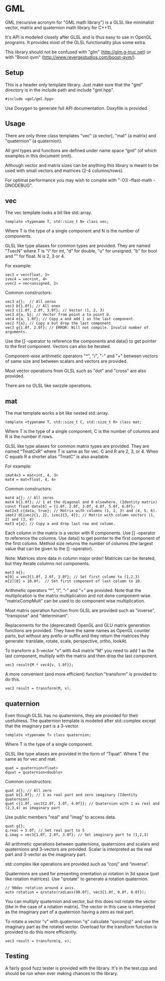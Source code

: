 # GML #

GML (recursive acronym for "GML math library") is a GLSL like minimalist vector, matrix and quaternion math library for C++11.

It's API is modeled closely after GLSL and is thus easy to use in OpenGL programs. It provides most of the GLSL functionality plus some extra.

This library should not be confused with "glm" (http://glm.g-truc.net) or with "Boost qvm" (http://www.revergestudios.com/boost-qvm/).


## Setup ##

This is a header only template library.
Just make sure that the "gml" directory is in the include path and include "gml.hpp".
~~~
#include <gml/gml.hpp>
~~~

Use Doxygen to generate full API documentation. Doxyfile is provided.


## Usage ##

There are only three class templates "vec" (a vector), "mat" (a matrix) and "quaternion" (a quaternion).

All gml types and functions are defined under name space “gml” (of which examples in this document omit).

Although vector and matrix sizes can be anything this library is meant to be used with small vectors and matrices (2-4 columns/rows).

For optimal performance you may wish to compile with "-O3 -ffast-math -DNODEBUG".


## vec ##

The vec template looks a bit like std::array.

~~~
template <typename T, std::size_t N> class vec;
~~~
Where T is the type of a single component and N is the number of components.

GLSL like type aliases for common types are provided. They are named "TvecN" where T is "i" for int, "d" for double, "u" for unsigned, "b" for bool and "" for float. N is 2, 3 or 4.

For example:
~~~
vec3 = vec<float, 3>
ivec4 = vec<int, 4>
uvec2 = vec<unsigned, 2>
~~~

Common constructors:
~~~
vec3 a{};  // All zeros
vec3 b{1.0f}; // All ones
vec3 c{1.0f, 2.0f, 3.0f}; // Vector (1, 2, 3)
vec3 d{a, b}; // Vector from point a to point b.
vec4 e{a, 1.0f}; // Copy a and add 1 as the last component.
vec2 f{a}; // Copy a but drop the last component
vec3 g{1.0f, 2.0f}; // ERROR: Will not compile. Invalid number of arguments.
~~~

Use the [] -operator to reference the components and data() to get pointer to the first component. Vectors can also be iterated.

Component-wise arithmetic operators "*", "/", "-" and "+" between vectors of same size and between scalars and vectors are provided.

Most vector operations from GLSL such as "dot" and "cross" are also provided.

There are no GLSL like swizzle operations.


## mat ##

The mat template works a bit like nested std::array.

~~~
template <typename T, std::size_t C, std::size_t R> class mat;
~~~
Where T is the type of a single component, C is the number of columns and R is the number if rows.

GLSL like type aliases for common matrix types are provided. They are named “TmatCxR” where T is same as for vec. C and R are 2, 3, or 4. When C equals R a shorter alias “TmatC” is also available.

For example:
~~~
imat4x3 = mat<int, 4, 3> 
mat4 = mat<float, 4, 4>
~~~

Common constructors:
~~~
mat4 a{}; // All zeros
mat4 b{1.0f}; // 1 at the diagonal and 0 elsewhere. (Identity matrix)
const float data[6] = {1.0f, 2.0f, 3.0f, 4.0f, 5.0f, 6.0f};
mat2x3 c{data, true}; // Matrix with columns (1, 2, 3) and (4, 5, 6).
imat2 d{ivec2{1, 2}, ivec2{3, 4}}; // Matrix with column vectors (1, 2) and (3, 4)
mat3 e{a}; // Copy a and drop last row and column.
~~~

Each column in the matrix is a vector with R components. Use [] -operator to reference the columns. Use data() to get pointer to the first component of the first column. Method size returns the number of columns (the largest value that can be given to the [] -operator).

Note: Matrices store data in column major order!
Matrices can be iterated, but they iterate columns not components.

~~~
mat3 m{};
m[0] = vec3{1.0f, 2.0f, 3.0f}; // Set first column to (1,2,3)
m[2][0] = 10.0f;  // Set first component of last column to 10.
~~~

Arithmetic operators “*”, “/”, “-”  and “+” are provided.
Note that the multiplication is the matrix multiplication and not done component-wise. “matrixCompMult” can be used to do component wise multiplication.

Most matrix operation function from GLSL are provided such as "inverse", "transpose" and "determinant".

Replacements for the (deprecated) OpenGL and GLU matrix generation functions are provided. They have the same names as OpenGL counter parts, but without any prefix or suffix and they return the matrices they generate: translate, rotate, scale, perspective, ortho, lookAt.

To transform a 3-vector "v" with 4x4 matrix "M" you need to add 1 as the last component, multiply with the matrix and then drop the last component.
~~~
vec3 result{M * vec4{v, 1.0f}};
~~~

A more convenient (and more efficient) function "transform" is provided to do this.
~~~
vec3 result = transform(M, v);
~~~


## quaternion ##

Even though GLSL has no quaternions, they are provided for their usefulness. The quaternion template is modeled after std::complex except that the imaginary part is a 3-vector.

~~~
template <typename T> class quaternion;
~~~
Where T is the type of a single component.

GLSL like type aliases are provided in the form of “Tquat”. Where T the same as for vec and mat.
~~~
quat = quaternion<float>
dquat = quaternion<double>
~~~

Common constructors:
~~~
quat a{}; // All zero
quat b{1.0f}; // 1 as real part and zero imaginary (Identity quaternion)
quat c{1.0f, vec3{2.0f, 3.0f, 4.0f}}; // Quaternion with 1 as real and (2,3,4) as imaginary part
~~~

Use public members "real" and "imag" to access data.
~~~
quat q{};
q.real = 5.0f; // Set real part to 5
q.imag = vec3{1.0f, 2.0f, 3.0f}; // Set imaginary part to (1,2,3)
~~~

All arithmetic operations between quaternions, quaternions and scalars and quaternions and 3-vectors are provided. Scalar is interpreted as the real part and 3-vector as the imaginary part.

std::complex like operations are provided such as “conj” and “inverse”.

Quaternions are used for presenting orientation or rotation in 3d space (just like rotation matrices). Use "qrotate" to generate a rotation quaternion.
~~~
// 90dec rotation around x axis.
auto rotation = qrotate(radians(90.0f), vec3{1.0f, 0.0f, 0.0f});
~~~

You can multiply quaternion and vector, but this does not rotate the vector (like in the case of a rotation matrix). The vector in this case is interpreted as the imaginary part of a quaternion having a zero as real part.

To rotate a vector "v" with quaternion "q" calculate "q*v*conj(q)" and use the imaginary part as the rotated vector. Overload for the transform function is provided to do this more efficiently.
~~~
vec3 result = transform(q, v);
~~~


## Testing ##

A fairly good fuzz tester is provided with the library. It's in the test.cpp and should be run when ever making chances to the library.

